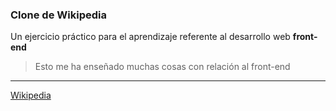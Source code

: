 ### Clone de Wikipedia

Un ejercicio práctico para el aprendizaje referente al desarrollo web **front-end**

> Esto me ha enseñado muchas cosas con relación al front-end

---
[Wikipedia][Wikipedia]

[Wikipedia]: https://upload.wikimedia.org/wikipedia/en/thumb/8/80/Wikipedia-logo-v2.svg/1200px-Wikipedia-logo-v2.svg.png "Wikipedia"
